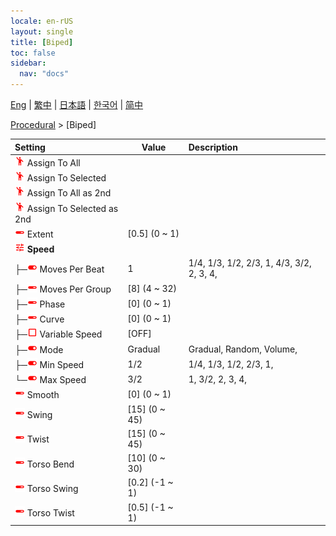 ```yaml
---
locale: en-rUS
layout: single
title: [Biped]
toc: false
sidebar:
  nav: "docs"
---
```

[Eng](/dancexr/menu/2025.4/motion/biped) | [繁中](/tw/dancexr/menu/2025.4/motion/biped) | [日本語](/jp/dancexr/menu/2025.4/motion/biped) | [한국어](/kr/dancexr/menu/2025.4/motion/biped) | [简中](/zh/dancexr/menu/2025.4/motion/biped)

[Procedural](../menu#Procedural) > [Biped]



| Setting | Value | Description |
| :--- | --- | :--- |
| <img src="/images/icon/ic_motion.png" alt="motion icon"/> Assign To All</nobr>|| 
| <img src="/images/icon/ic_motion.png" alt="motion icon"/> Assign To Selected</nobr>|| 
| <img src="/images/icon/ic_motion.png" alt="motion icon"/> Assign To All as 2nd</nobr>|| 
| <img src="/images/icon/ic_motion.png" alt="motion icon"/> Assign To Selected as 2nd</nobr>|| 
| <img src="/images/icon/ic_slider.png" alt="slider icon"/> Extent</nobr>| [0.5] (0 ~ 1) | 
| <img src="/images/icon/ic_tune.png" alt="tune icon"/> <b>Speed</b></nobr>| | 
| ├─<img src="/images/icon/ic_toggle_on.png" alt="toggle on icon"/> Moves Per Beat</nobr>| 1 | 1/4, 1/3, 1/2, 2/3, 1, 4/3, 3/2, 2, 3, 4, 
| ├─<img src="/images/icon/ic_slider.png" alt="slider icon"/> Moves Per Group</nobr>| [8] (4 ~ 32) | 
| ├─<img src="/images/icon/ic_slider.png" alt="slider icon"/> Phase</nobr>| [0] (0 ~ 1) | 
| ├─<img src="/images/icon/ic_slider.png" alt="slider icon"/> Curve</nobr>| [0] (0 ~ 1) | 
| ├─<img src="/images/icon/ic_check_off.png" alt="check off icon"/> Variable Speed</nobr>| [OFF] | 
| ├─<img src="/images/icon/ic_toggle_on.png" alt="toggle on icon"/> Mode</nobr>| Gradual | Gradual, Random, Volume, 
| ├─<img src="/images/icon/ic_toggle_on.png" alt="toggle on icon"/> Min Speed</nobr>| 1/2 | 1/4, 1/3, 1/2, 2/3, 1, 
| └─<img src="/images/icon/ic_toggle_on.png" alt="toggle on icon"/> Max Speed</nobr>| 3/2 | 1, 3/2, 2, 3, 4, 
| <img src="/images/icon/ic_slider.png" alt="slider icon"/> Smooth</nobr>| [0] (0 ~ 1) | 
| <img src="/images/icon/ic_slider.png" alt="slider icon"/> Swing</nobr>| [15] (0 ~ 45) | 
| <img src="/images/icon/ic_slider.png" alt="slider icon"/> Twist</nobr>| [15] (0 ~ 45) | 
| <img src="/images/icon/ic_slider.png" alt="slider icon"/> Torso Bend</nobr>| [10] (0 ~ 30) | 
| <img src="/images/icon/ic_slider.png" alt="slider icon"/> Torso Swing</nobr>| [0.2] (-1 ~ 1) | 
| <img src="/images/icon/ic_slider.png" alt="slider icon"/> Torso Twist</nobr>| [0.5] (-1 ~ 1) | 
